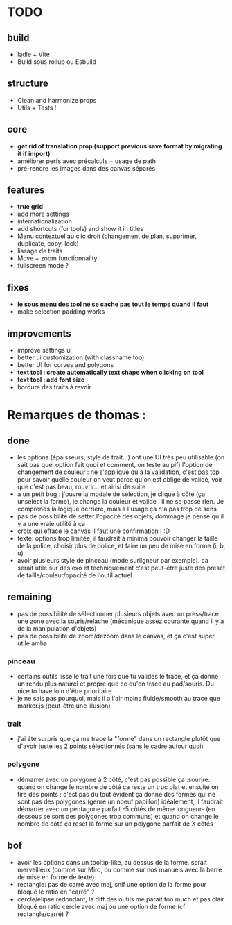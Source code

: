 # TODO

## build

- ladle + Vite
- Build sous rollup ou Esbuild

## structure

- Clean and harmonize props
- Utils + Tests !

## core

- **get rid of translation prop (support previous save format by migrating it if import)**
- améliorer perfs avec précalculs + usage de path
- pré-rendre les images dans des canvas séparés

## features

- **true grid**
- add more settings
- internationalization
- add shortcuts (for tools) and show it in titles
- Menu contextuel au clic droit (changement de plan, supprimer, duplicate, copy, lock)
- lissage de traits
- Move + zoom functionnality
- fullscreen mode ?

## fixes

- **le sous menu des tool ne se cache pas tout le temps quand il faut**
- make selection padding works

## improvements

- improve settings ui
- better ui customization (with classname too)
- better UI for curves and polygons
- **text tool : create automatically text shape when clicking on tool**
- **text tool : add font size**
- bordure des traits à revoir

# Remarques de thomas :

## done

- les options (épaisseurs, style de trait...) ont une UI très peu utilisable (on sait pas quel option fait quoi et comment, on teste au pif)
  l'option de changement de couleur :
  ne s'applique qu'à la validation, c'est pas top pour savoir quelle couleur on veut parce qu'on est obligé de validé, voir que c'est pas beau, rouvrir... et ainsi de suite
- a un petit bug : j'ouvre la modale de sélection, je clique à côté (ça unselect la forme), je change la couleur et valide : il ne se passe rien. Je comprends la logique derrière, mais à l'usage ça n'a pas trop de sens
- pas de possibilité de setter l'opacité des objets, dommage je pense qu'il y a une vraie utilité à ça
- croix qui efface le canvas
  il faut une confirmation ! :D
- texte: options trop limitée, il faudrait à minima pouvoir changer la taille de la police, choisir plus de police, et faire un peu de mise en forme (i, b, u)
- avoir plusieurs style de pinceau (mode surligneur par exemple). ca serait utile sur des exo et techniquement c'est peut-être juste des preset de taille/couleur/opacité de l'outil actuel

## remaining

- pas de possibilité de sélectionner plusieurs objets avec un press/trace une zone avec la souris/relache (mécanique assez courante quand il y a de la manipulation d'objets)
- pas de possibilité de zoom/dezoom dans le canvas, et ça c'est super utile amha

### pinceau

- certains outils lisse le trait une fois que tu valides le tracé, et ça donne un rendu plus naturel et propre que ce qu'on trace au pad/souris. Du nice to have loin d'être prioritaire
- je ne sais pas pourquoi, mais il a l'air moins fluide/smooth au tracé que marker.js (peut-être une illusion)

### trait

- j'ai été surpris que ça me trace la "forme" dans un rectangle plutôt que d'avoir juste les 2 points sélectionnés (sans le cadre autour quoi)

### polygone

- démarrer avec un polygone à 2 côté, c'est pas possible ça :sourire:
  quand on change le nombre de côté ça reste un truc plat et ensuite on tire des points :
  c'est pas du tout évident
  ça donne des formes qui ne sont pas des polygones (genre un noeuf papillon)
  idéalement, il faudrait démarrer avec un pentagone parfait -5 côtés de même longueur- (en dessous se sont des polygones trop communs) et quand on change le nombre de côté ça reset la forme sur un polygone parfait de X côtés

## bof

- avoir les options dans un tooltip-like, au dessus de la forme, serait merveilleux (comme sur Miro, ou comme sur nos manuels avec la barre de mise en forme de texte)
- rectangle: pas de carré avec maj, snif
  une option de la forme pour bloqué le ratio en "carré" ?
- cercle/elipse
  redondant, la diff des outils me parait too much et pas clair
  bloqué en ratio cercle avec maj ou une option de forme (cf rectangle/carré) ?
